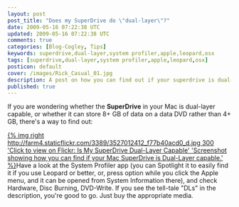 ```yaml
---           
layout: post
post_title: "Does my SuperDrive do \"dual-layer\"?"
date: 2009-05-16 07:22:38 UTC
updated: 2009-05-16 07:22:38 UTC
comments: true
categories: [Blog-Cogley, Tips]
keywords: superdrive,dual-layer,system profiler,apple,leopard,osx
tags: [superdrive,dual-layer,system profiler,apple,leopard,osx]
posticon: default
cover: /images/Rick_Casual_01.jpg
description: A post on how you can find out if your superdrive is dual-layer capable, by Rick Cogley. 
published: true
---
```


If you are wondering whether the **SuperDrive** in your Mac is dual-layer capable, or whether it can store 8+ GB of data on a data DVD rather than 4+ GB, there's a way to find out:

<!--more--> 

[{% img right http://farm4.staticflickr.com/3389/3527012412_f77b40acd0_d.jpg 300 'Click to view on Flickr: Is My SuperDrive Dual-Layer Capable' 'Screenshot showing how you can find if your Mac SuperDrive is Dual-Layer capable.' %}](http://www.flickr.com/photos/81796435@N00/3527012412)Have a look at the System Profiler app (you can Spotlight it to easily find it if you use Leopard or better, or, press option while you click the Apple menu, and it can be opened from System Information there), and check Hardware, Disc Burning, DVD-Write. If you see the tell-tale "DLs" in the description, you're good to go. Just buy the appropriate media. 

